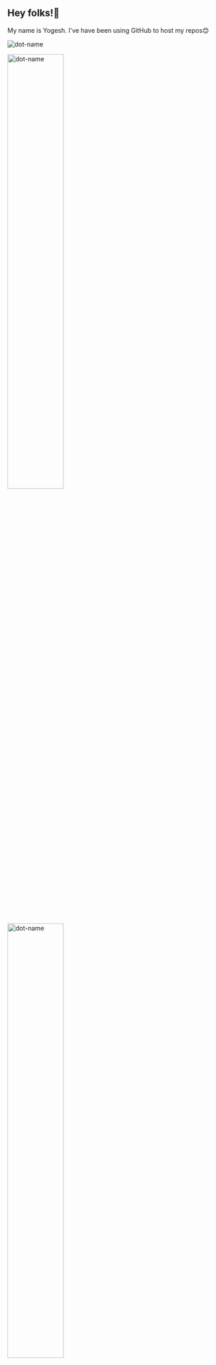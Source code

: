 ## Hey folks!👋

<p>My name is Yogesh. I've have been using GitHub to host my repos😊</p>

<p align="left"> <img src="https://komarev.com/ghpvc/?username=yogesh832&label=Profile%20views&color=0e75b6&style=flat" alt="dot-name" /> </p>

<span><img  src="https://github-readme-stats.vercel.app/api/top-langs?username=yogesh832&show_icons=true&locale=en&layout=compact" alt="dot-name" width = "50%" /><br><img   src="https://github-readme-stats.vercel.app/api?username=yogesh832&show_icons=true&locale=en" alt="dot-name" width = "50%"/><br><img  src="https://github-readme-streak-stats.herokuapp.com/?user=yogesh832&" alt="dot-name" width = "50%" /></span>

<!--
**yogesh832/yogesh832** is a ✨ _special_ ✨ repository because its `README.md` (this file) appears on your GitHub profile.

Here are some ideas to get you started:

- 🔭 I’m currently working on ...
- 🌱 I’m currently learning ...
- 👯 I’m looking to collaborate on ...
- 🤔 I’m looking for help with ...
- 💬 Ask me about ...
- 📫 How to reach me: ...
- 😄 Pronouns: ...
- ⚡ Fun fact: ...
-->
